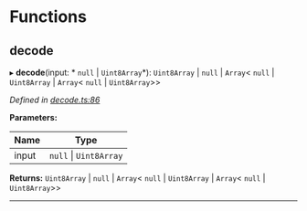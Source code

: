 

# Functions

<a id="decode"></a>

##  decode

▸ **decode**(input: * `null` &#124; `Uint8Array`*):  `Uint8Array` &#124; `null` &#124; `Array`< `null` &#124; `Uint8Array` &#124; `Array`< `null` &#124; `Uint8Array`>>

*Defined in [decode.ts:86](https://github.com/polkadot-js/common/blob/e5cab29/packages/trie-codec/src/decode.ts#L86)*

**Parameters:**

| Name | Type |
| ------ | ------ |
| input |  `null` &#124; `Uint8Array`|

**Returns:**  `Uint8Array` &#124; `null` &#124; `Array`< `null` &#124; `Uint8Array` &#124; `Array`< `null` &#124; `Uint8Array`>>

___

